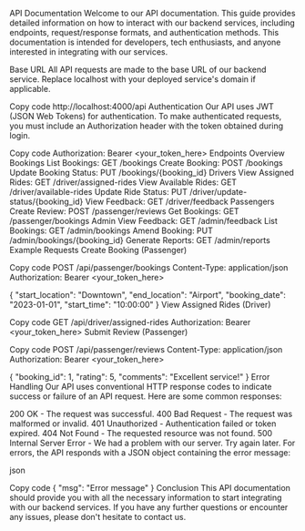 API Documentation
Welcome to our API documentation. This guide provides detailed information on how to interact with our backend services, including endpoints, request/response formats, and authentication methods. This documentation is intended for developers, tech enthusiasts, and anyone interested in integrating with our services.

Base URL
All API requests are made to the base URL of our backend service. Replace localhost with your deployed service's domain if applicable.


Copy code
http://localhost:4000/api
Authentication
Our API uses JWT (JSON Web Tokens) for authentication. To make authenticated requests, you must include an Authorization header with the token obtained during login.


Copy code
Authorization: Bearer <your_token_here>
Endpoints Overview
Bookings
List Bookings: GET /bookings
Create Booking: POST /bookings
Update Booking Status: PUT /bookings/{booking_id}
Drivers
View Assigned Rides: GET /driver/assigned-rides
View Available Rides: GET /driver/available-rides
Update Ride Status: PUT /driver/update-status/{booking_id}
View Feedback: GET /driver/feedback
Passengers
Create Review: POST /passenger/reviews
Get Bookings: GET /passenger/bookings
Admin
View Feedback: GET /admin/feedback
List Bookings: GET /admin/bookings
Amend Booking: PUT /admin/bookings/{booking_id}
Generate Reports: GET /admin/reports
Example Requests
Create Booking (Passenger)

Copy code
POST /api/passenger/bookings
Content-Type: application/json
Authorization: Bearer <your_token_here>

{
  "start_location": "Downtown",
  "end_location": "Airport",
  "booking_date": "2023-01-01",
  "start_time": "10:00:00"
}
View Assigned Rides (Driver)

Copy code
GET /api/driver/assigned-rides
Authorization: Bearer <your_token_here>
Submit Review (Passenger)

Copy code
POST /api/passenger/reviews
Content-Type: application/json
Authorization: Bearer <your_token_here>

{
  "booking_id": 1,
  "rating": 5,
  "comments": "Excellent service!"
}
Error Handling
Our API uses conventional HTTP response codes to indicate success or failure of an API request. Here are some common responses:

200 OK - The request was successful.
400 Bad Request - The request was malformed or invalid.
401 Unauthorized - Authentication failed or token expired.
404 Not Found - The requested resource was not found.
500 Internal Server Error - We had a problem with our server. Try again later.
For errors, the API responds with a JSON object containing the error message:

json


Copy code
{
  "msg": "Error message"
}
Conclusion
This API documentation should provide you with all the necessary information to start integrating with our backend services. If you have any further questions or encounter any issues, please don't hesitate to contact us.
